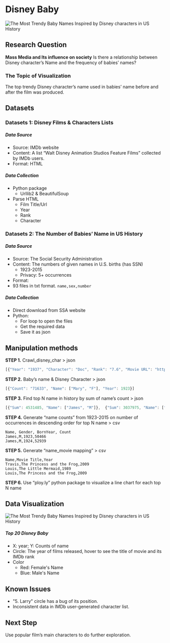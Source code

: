 # Disney Baby
![The Most Trendy Baby Names Inspired by Disney characters in US History](http://i.imgur.com/YFjPNVV.png)

## Research Question
**Mass Media and Its influence on society**
Is there a relationship between Disney character’s Name and the frequency of babies’ names?

### The Topic of Visualization
The top trendy Disney character’s name used in babies’ name before and after the film was produced.

## Datasets

### Datasets  1: Disney Films & Characters Lists
##### Data Source
- Source: IMDb website
- Content:  A list “Walt Disney Animation Studios Feature Films” collected by IMDb users.
- Format: HTML

##### Data Collection
- Python package
  - Urllib2 & BeautifulSoup
- Parse HTML
  - Film Title/Url
  - Year
  - Rank
  - Character


### Datasets  2: The Number of Babies’ Name in US History
##### Data Source
- Source: The Social Security Administration
- Content: The numbers of given names in U.S. births (has SSN) 
  - 1923-2015
  - Privacy: 5+ occurrences
- Format: 
 - 93 files in txt format. ```name,sex,number```

##### Data Collection
- Direct download from SSA website
- Python: 
    - For loop to open the files
    - Get the required data
    - Save it as json


## Manipulation methods

**STEP 1.** Crawl_disney_char > json

``` javascript
[{"Year": "1937", "Character": "Doc", "Rank": "7.6", "Movie URL": "http://www.imdb.com/title/tt0029583/", "Title": "Snow White and the Seven Dwarfs"}]
```

**STEP 2.** Baby’s name & Disney Character > json

``` javascript
[{"Count": "71633", "Name": ["Mary", "F"], "Year": 1923}]
```

**STEP 3.** Find top N name in history by sum of name’s count > json

``` javascript
[{"Sum": 4531485, "Name": ["James", "M"]},  {"Sum": 3037975, "Name": ["Mary", "F"]}]
```

**STEP 4.** Generate “name counts” from 1923-2015 on number of occurrences in descending order for top N name > csv

``` 
Name, Gender, BornYear, Count
James,M,1923,50466
James,M,1924,52939
```

**STEP 5.** Generate “name_movie mapping” > csv 

``` 
Name,Movie Title,Year
Travis,The Princess and the Frog,2009
Louis,The Little Mermaid,1989
Louis,The Princess and the Frog,2009
``` 

**STEP 6.** Use “ploy.ly” python package to visualize a line chart for each top N name

## Data Visualization
![The Most Trendy Baby Names Inspired by Disney characters in US History](http://i.imgur.com/YFjPNVV.png)

##### Top 20 Disney Baby 
- X: year; Y: Counts of name
- Circle: The year of films released, hover to see the title of movie and its IMDb rank
- Color
    - Red: Female's Name
    - Blue: Male's Name

## Known Issues
- "5. Larry" circle has a bug of its position.
- Inconsistent data in IMDb user-generated character list.

## Next Step
Use popular film’s main characters to do further exploration.
